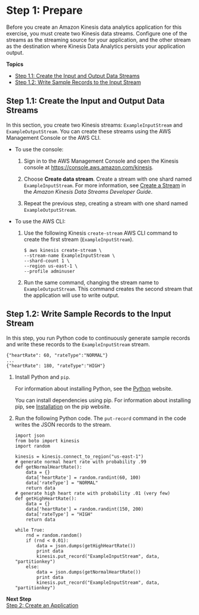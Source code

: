 # Step 1: Prepare<a name="app-anomaly-prepare"></a>

Before you create an Amazon Kinesis data analytics application for this exercise, you must create two Kinesis data streams\. Configure one of the streams as the streaming source for your application, and the other stream as the destination where Kinesis Data Analytics persists your application output\. 

**Topics**
+ [Step 1\.1: Create the Input and Output Data Streams](#app-anomaly-create-two-streams)
+ [Step 1\.2: Write Sample Records to the Input Stream](#app-anomaly-write-sample-records-inputstream)

## Step 1\.1: Create the Input and Output Data Streams<a name="app-anomaly-create-two-streams"></a>

In this section, you create two Kinesis streams: `ExampleInputStream` and `ExampleOutputStream`\. You can create these streams using the AWS Management Console or the AWS CLI\.
+ To use the console:

  1. Sign in to the AWS Management Console and open the Kinesis console at [https://console\.aws\.amazon\.com/kinesis](https://console.aws.amazon.com/kinesis)\.

  1. Choose **Create data stream**\. Create a stream with one shard named `ExampleInputStream`\. For more information, see [Create a Stream](https://docs.aws.amazon.com/streams/latest/dev/learning-kinesis-module-one-create-stream.html) in the *Amazon Kinesis Data Streams Developer Guide*\.

  1. Repeat the previous step, creating a stream with one shard named `ExampleOutputStream`\.
+ To use the AWS CLI:

  1. Use the following Kinesis `create-stream` AWS CLI command to create the first stream \(`ExampleInputStream`\)\.

     ```
     $ aws kinesis create-stream \
     --stream-name ExampleInputStream \
     --shard-count 1 \
     --region us-east-1 \
     --profile adminuser
     ```

  1. Run the same command, changing the stream name to `ExampleOutputStream`\. This command creates the second stream that the application will use to write output\.

## Step 1\.2: Write Sample Records to the Input Stream<a name="app-anomaly-write-sample-records-inputstream"></a>

In this step, you run Python code to continuously generate sample records and write these records to the `ExampleInputStream` stream\.

```
{"heartRate": 60, "rateType":"NORMAL"} 
...
{"heartRate": 180, "rateType":"HIGH"}
```

1. Install Python and `pip`\.

   For information about installing Python, see the [Python](https://www.python.org/) website\. 

   You can install dependencies using pip\. For information about installing pip, see [Installation](https://pip.pypa.io/en/stable/installing/) on the pip website\.

1. Run the following Python code\. The `put-record` command in the code writes the JSON records to the stream\.

   ```
   import json
   from boto import kinesis
   import random
   
   kinesis = kinesis.connect_to_region("us-east-1")
   # generate normal heart rate with probability .99
   def getNormalHeartRate():
       data = {}
       data['heartRate'] = random.randint(60, 100)
       data['rateType'] = "NORMAL"
       return data
   # generate high heart rate with probability .01 (very few)
   def getHighHeartRate():
       data = {}
       data['heartRate'] = random.randint(150, 200)
       data['rateType'] = "HIGH"
       return data
   
   while True:
       rnd = random.random()
       if (rnd < 0.01):
           data = json.dumps(getHighHeartRate())
           print data
           kinesis.put_record("ExampleInputStream", data, "partitionkey")
       else:
           data = json.dumps(getNormalHeartRate())
           print data
           kinesis.put_record("ExampleInputStream", data, "partitionkey")
   ```

**Next Step**  
[Step 2: Create an Application](app-anom-score-create-app.md)